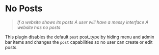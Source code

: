 No Posts
========

> _If a website shows its posts_
> _A user will have a messy interface_
> _A website has no posts_

This plugin disables the default `post` post_type by hiding menu and admin bar
items and changes the `post` capabilities so no user can create or edit posts.
